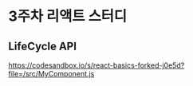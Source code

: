 # 3주차 리액트 스터디

## LifeCycle API
https://codesandbox.io/s/react-basics-forked-j0e5d?file=/src/MyComponent.js
